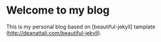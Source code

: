 # Welcome to my blog

This is my personal blog based on [beautiful-jekyll] tamplate (http://deanattali.com/beautiful-jekyll).
